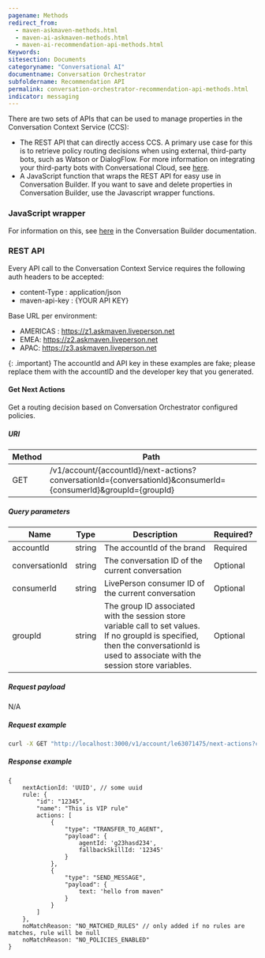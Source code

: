 ```yaml
---
pagename: Methods
redirect_from:
  - maven-askmaven-methods.html
  - maven-ai-askmaven-methods.html
  - maven-ai-recommendation-api-methods.html
Keywords:
sitesection: Documents
categoryname: "Conversational AI"
documentname: Conversation Orchestrator
subfoldername: Recommendation API
permalink: conversation-orchestrator-recommendation-api-methods.html
indicator: messaging
---
```


There are two sets of APIs that can be used to manage properties in the Conversation Context Service (CCS):

* The REST API that can directly access CCS. A primary use case for this is to retrieve policy routing decisions when using external, third-party bots, such as Watson or DialogFlow. For more information on integrating your third-party bots with Conversational Cloud, see [here](third-party-bots-getting-started.html).
* A JavaScript function that wraps the REST API for easy use in Conversation Builder. If you want to save and delete properties in Conversation Builder, use the Javascript wrapper functions.

### JavaScript wrapper
For information on this, see [here](conversation-builder-scripting-functions-askmaven.html) in the Conversation Builder documentation.

### REST API
Every API call to the Conversation Context Service requires the following auth headers to be accepted:  

* content-Type : application/json  
* maven-api-key : {YOUR API KEY}

Base URL per environment:

* AMERICAS : https://z1.askmaven.liveperson.net
* EMEA: https://z2.askmaven.liveperson.net
* APAC: https://z3.askmaven.liveperson.net

{: .important}
The accountId and API key in these examples are fake; please replace them with the accountID and the developer key that you generated.

#### Get Next Actions
Get a routing decision based on Conversation Orchestrator configured policies.

##### URI

| Method | Path |
| --- | --- |
| GET | /v1/account/{accountId}/next-actions?conversationId={conversationId}&consumerId={consumerId}&groupId={groupId} |

##### Query parameters

| Name | Type | Description | Required? |
| --- | --- | --- | --- |
| accountId | string | The accountId of the brand | Required |
| conversationId | string | The conversation ID of the current conversation | Optional |
| consumerId | string | LivePerson consumer ID of the current conversation | Optional |
| groupId | string | The group ID associated with the session store variable call to set values. If no groupId is specified, then the conversationId is used to associate with the session store variables. | Optional |

##### Request payload
N/A

##### Request example
```bash
curl -X GET "http://localhost:3000/v1/account/le63071475/next-actions?conversationId=myconversationId&consumerId=myconsumerId&groupId=mygroupId" -H  "accept: */*" -H  "maven-api-key: ABCD12BigSbWF2ZW4tcm91dGluZw=="
```

##### Response example
```
{
    nextActionId: 'UUID', // some uuid
    rule: {
        "id": "12345",
        "name": "This is VIP rule"
        actions: [
            {
                "type": "TRANSFER_TO_AGENT",
                "payload": {
                    agentId: 'g23hasd234',
                    fallbackSkillId: '12345'
                }
            },
            {
                "type": "SEND_MESSAGE",
                "payload": {
                    text: 'hello from maven"
                }
            }
        ]
    },
    noMatchReason: "NO_MATCHED_RULES" // only added if no rules are matches, rule will be null
    noMatchReason: "NO_POLICIES_ENABLED"
}
```
